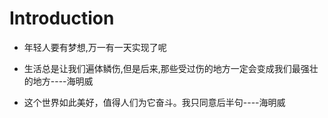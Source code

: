 # Introduction

 * 年轻人要有梦想,万一有一天实现了呢

 * 生活总是让我们遍体鳞伤,但是后来,那些受过伤的地方一定会变成我们最强壮的地方----海明威

 * 这个世界如此美好，值得人们为它奋斗。我只同意后半句----海明威